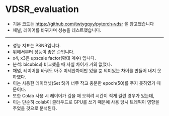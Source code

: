 # VDSR_evaluation
* 기본 코드는 https://github.com/twtygqyy/pytorch-vdsr 을 참고했습니다
* 채널, 레이어를 바꿔가며 성능을 테스트했습니다.
***
* 성능 지표는 PSNR입니다.
* 위에서부터 성능이 좋은 순입니다.
* x4, x3은 upscale factor(확대 계수) 입니다.
* 분석: bicubic과 비교했을 때 사실 차이가 거의 없었다.
* 채널, 레이어를 바꿔도 아주 미세한차이만 있을 뿐 의미있는 차이를 만들어 내지 못하였다.
* 이는 사용한 데이터셋(Set 5)가 너무 작고 충분한 epoch(50)를 주지 못하였기 때문이다.
* 또한 Colab 사용 시 레이어가 깊을 때 오히려 시간이 적게 걸린 경우가 있는데,
* 이는 단순히 colab이 클라우드로 GPU를 쓰기 때문에 사용 당시 트레픽이 영향을 주었을 것으로 분석된다.
